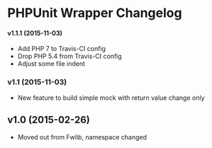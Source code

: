 # PHPUnit Wrapper Changelog



#### v1.1.1 (2015-11-03)

- Add PHP 7 to Travis-CI config
- Drop PHP 5.4 from Travis-CI config
- Adjust some file indent



### v1.1 (2015-11-03)

- New feature to build simple mock with return value change only



## v1.0 (2015-02-26)

- Moved out from Fwlib, namespace changed

